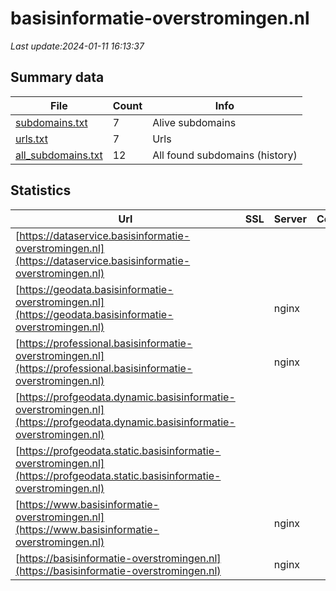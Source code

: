 # basisinformatie-overstromingen.nl
*Last update:2024-01-11 16:13:37*
## Summary data
| File       | Count | Info |
|------------|-------|------|
|[subdomains.txt](/data/basisinformatie-overstromingen/subdomains.txt)|7|Alive subdomains|
|[urls.txt](/data/basisinformatie-overstromingen/urls.txt)|7|Urls|
|[all_subdomains.txt](/data/basisinformatie-overstromingen/all_subdomains.txt)|12|All found subdomains (history)|
## Statistics
| Url | SSL | Server | Cookie | HSTS | CSP | XFO | XXP | RP | Tech |
|------------|-------|------|------|------|------|------|------|------|------|
|[https://dataservice.basisinformatie-overstromingen.nl](https://dataservice.basisinformatie-overstromingen.nl)| | | | | | | |:white_check_mark: | || |
|[https://geodata.basisinformatie-overstromingen.nl](https://geodata.basisinformatie-overstromingen.nl)| |nginx| |:white_check_mark: | |:warning: |:white_check_mark: | | |:white_check_mark: | || |
|[https://professional.basisinformatie-overstromingen.nl](https://professional.basisinformatie-overstromingen.nl)| |nginx| |:white_check_mark: | |:warning: |:white_check_mark: | | |:white_check_mark: | || |
|[https://profgeodata.dynamic.basisinformatie-overstromingen.nl](https://profgeodata.dynamic.basisinformatie-overstromingen.nl)| | | | | | | |:white_check_mark: | || |
|[https://profgeodata.static.basisinformatie-overstromingen.nl](https://profgeodata.static.basisinformatie-overstromingen.nl)| | | | | | | |:white_check_mark: | || |
|[https://www.basisinformatie-overstromingen.nl](https://www.basisinformatie-overstromingen.nl)| |nginx| |:white_check_mark: | |:warning: |:white_check_mark: | | |:white_check_mark: | || |
|[https://basisinformatie-overstromingen.nl](https://basisinformatie-overstromingen.nl)| |nginx| |:white_check_mark: | |:warning: |:white_check_mark: | | |:white_check_mark: | |HSTS Nginx| |